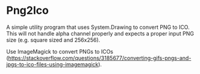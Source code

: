 # Png2Ico

A simple utility program that uses System.Drawing to convert PNG to ICO. This will not handle alpha channel properly and expects a proper input PNG size (e.g. square sized and 256x256).

Use ImageMagick to convert PNGs to ICOs (https://stackoverflow.com/questions/3185677/converting-gifs-pngs-and-jpgs-to-ico-files-using-imagemagick).